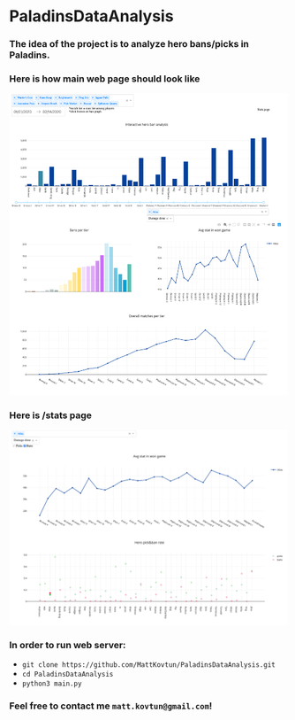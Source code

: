 # PaladinsDataAnalysis
### The idea of the project is to analyze hero bans/picks in Paladins.

### Here is how main web page should look like 
![Main page](./paladins_ban_analysis.png?raw=true "Main page")
### Here is /stats page
![/stats page](./paladins_ban_analysis_stats.png?raw=true "/stats page")



### In order to run web server:
* `git clone https://github.com/MattKovtun/PaladinsDataAnalysis.git`
* `cd PaladinsDataAnalysis` 
* `python3 main.py`

### Feel free to contact me `matt.kovtun@gmail.com`!